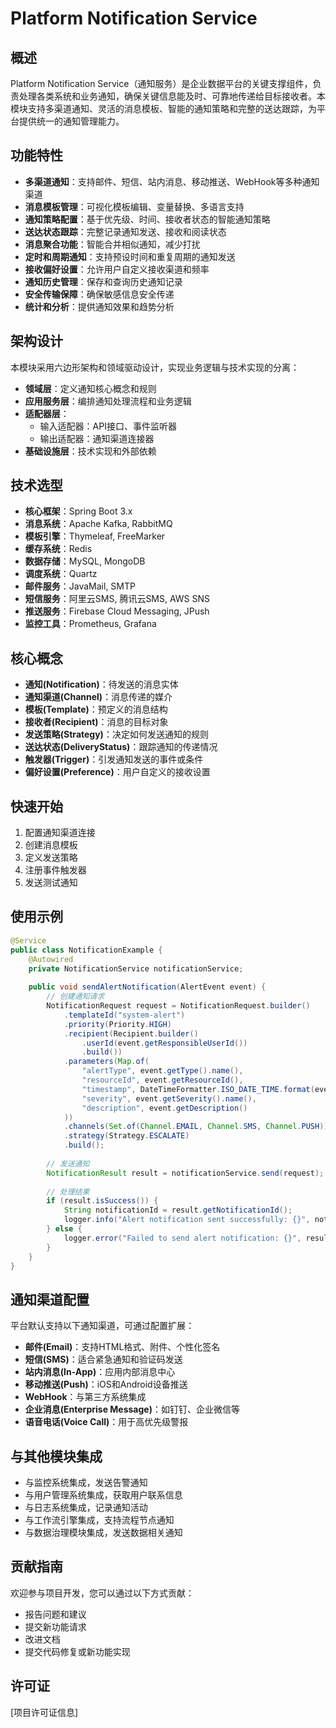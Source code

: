 # Platform Notification Service

## 概述
Platform Notification Service（通知服务）是企业数据平台的关键支撑组件，负责处理各类系统和业务通知，确保关键信息能及时、可靠地传递给目标接收者。本模块支持多渠道通知、灵活的消息模板、智能的通知策略和完整的送达跟踪，为平台提供统一的通知管理能力。

## 功能特性
- **多渠道通知**：支持邮件、短信、站内消息、移动推送、WebHook等多种通知渠道
- **消息模板管理**：可视化模板编辑、变量替换、多语言支持
- **通知策略配置**：基于优先级、时间、接收者状态的智能通知策略
- **送达状态跟踪**：完整记录通知发送、接收和阅读状态
- **消息聚合功能**：智能合并相似通知，减少打扰
- **定时和周期通知**：支持预设时间和重复周期的通知发送
- **接收偏好设置**：允许用户自定义接收渠道和频率
- **通知历史管理**：保存和查询历史通知记录
- **安全传输保障**：确保敏感信息安全传递
- **统计和分析**：提供通知效果和趋势分析

## 架构设计
本模块采用六边形架构和领域驱动设计，实现业务逻辑与技术实现的分离：
- **领域层**：定义通知核心概念和规则
- **应用服务层**：编排通知处理流程和业务逻辑
- **适配器层**：
  - 输入适配器：API接口、事件监听器
  - 输出适配器：通知渠道连接器
- **基础设施层**：技术实现和外部依赖

## 技术选型
- **核心框架**：Spring Boot 3.x
- **消息系统**：Apache Kafka, RabbitMQ
- **模板引擎**：Thymeleaf, FreeMarker
- **缓存系统**：Redis
- **数据存储**：MySQL, MongoDB
- **调度系统**：Quartz
- **邮件服务**：JavaMail, SMTP
- **短信服务**：阿里云SMS, 腾讯云SMS, AWS SNS
- **推送服务**：Firebase Cloud Messaging, JPush
- **监控工具**：Prometheus, Grafana

## 核心概念
- **通知(Notification)**：待发送的消息实体
- **通知渠道(Channel)**：消息传递的媒介
- **模板(Template)**：预定义的消息结构
- **接收者(Recipient)**：消息的目标对象
- **发送策略(Strategy)**：决定如何发送通知的规则
- **送达状态(DeliveryStatus)**：跟踪通知的传递情况
- **触发器(Trigger)**：引发通知发送的事件或条件
- **偏好设置(Preference)**：用户自定义的接收设置

## 快速开始
1. 配置通知渠道连接
2. 创建消息模板
3. 定义发送策略
4. 注册事件触发器
5. 发送测试通知

## 使用示例
```java
@Service
public class NotificationExample {
    @Autowired
    private NotificationService notificationService;
    
    public void sendAlertNotification(AlertEvent event) {
        // 创建通知请求
        NotificationRequest request = NotificationRequest.builder()
            .templateId("system-alert")
            .priority(Priority.HIGH)
            .recipient(Recipient.builder()
                .userId(event.getResponsibleUserId())
                .build())
            .parameters(Map.of(
                "alertType", event.getType().name(),
                "resourceId", event.getResourceId(),
                "timestamp", DateTimeFormatter.ISO_DATE_TIME.format(event.getTimestamp()),
                "severity", event.getSeverity().name(),
                "description", event.getDescription()
            ))
            .channels(Set.of(Channel.EMAIL, Channel.SMS, Channel.PUSH))
            .strategy(Strategy.ESCALATE)
            .build();
            
        // 发送通知
        NotificationResult result = notificationService.send(request);
        
        // 处理结果
        if (result.isSuccess()) {
            String notificationId = result.getNotificationId();
            logger.info("Alert notification sent successfully: {}", notificationId);
        } else {
            logger.error("Failed to send alert notification: {}", result.getErrorMessage());
        }
    }
}
```

## 通知渠道配置
平台默认支持以下通知渠道，可通过配置扩展：
- **邮件(Email)**：支持HTML格式、附件、个性化签名
- **短信(SMS)**：适合紧急通知和验证码发送
- **站内消息(In-App)**：应用内部消息中心
- **移动推送(Push)**：iOS和Android设备推送
- **WebHook**：与第三方系统集成
- **企业消息(Enterprise Message)**：如钉钉、企业微信等
- **语音电话(Voice Call)**：用于高优先级警报

## 与其他模块集成
- 与监控系统集成，发送告警通知
- 与用户管理系统集成，获取用户联系信息
- 与日志系统集成，记录通知活动
- 与工作流引擎集成，支持流程节点通知
- 与数据治理模块集成，发送数据相关通知

## 贡献指南
欢迎参与项目开发，您可以通过以下方式贡献：
- 报告问题和建议
- 提交新功能请求
- 改进文档
- 提交代码修复或新功能实现

## 许可证
[项目许可证信息]
